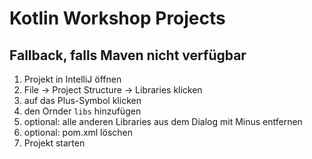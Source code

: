 # Kotlin Workshop Projects

## Fallback, falls Maven nicht verfügbar

1. Projekt in IntelliJ öffnen
2. File -> Project Structure -> Libraries klicken
3. auf das Plus-Symbol klicken
4. den Ornder `libs` hinzufügen
5. optional: alle anderen Libraries aus dem Dialog mit Minus entfernen
6. optional: pom.xml löschen
7. Projekt starten
